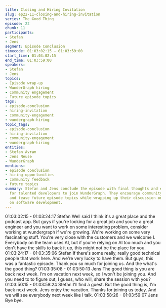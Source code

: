 ```yaml
---
title: Closing and Hiring Invitation
slug: ep22-11-closing-and-hiring-invitation
series: The Good Thing
episode: 22
chunk: 11
participants:
- Stefan
- Jens
segment: Episode Conclusion
timecode: 01:03:02:15 – 01:03:59:00
start_time: 01:03:02:15
end_time: 01:03:59:00
speakers:
- Stefan
- Jens
topics:
- Episode wrap-up
- WunderGraph hiring
- Community engagement
- Future episode topics
tags:
- episode-conclusion
- hiring-invitation
- community-engagement
- wundergraph-hiring
topic_tags:
- episode-conclusion
- hiring-invitation
- community-engagement
- wundergraph-hiring
entities:
- Stefan Avram
- Jens Neuse
- WunderGraph
mentions:
- episode conclusion
- hiring opportunities
- community feedback
- future topics
summary: Stefan and Jens conclude the episode with final thoughts and extend an invitation
  for talented developers to join WunderGraph. They encourage community engagement
  and tease future episode topics while wrapping up their discussion on AI's impact
  on software development.
---
```


01:03:02:15 - 01:03:24:17
Stefan
Well said I think it's a great place and the podcast app. But guys if you're looking for a great job
and you're a great engineer and you want to work on some interesting problem, consider
working at wundergraph if we're growing. We're working on some very fascinating stuff. You're
very close with the customers and we welcome I. Everybody on the team uses AI, but if you're
relying on AI too much and you don't have the skills to back it up, this might not be the place for
you.
01:03:24:17 - 01:03:35:06
Stefan
If there's some really, really good technical people that work here. And we're very lucky to have
them. But guys, this was a fantastic episode. Thank you so much for joining us. And the what's
the good thing?
01:03:35:08 - 01:03:50:13
Jens
The good thing is you are back next week. I'm on vacation next week, so I won't be joining you.
And you need to to figure out, I guess, who will, share the session with you?
01:03:50:15 - 01:03:58:24
Stefan
I'll find a guest. But the good thing is, I'm back next week. Jens enjoy the vacation. Thanks for
joining us today. And we will see everybody next week like I talk.
01:03:58:26 - 01:03:59:07
Jens
Bye bye.